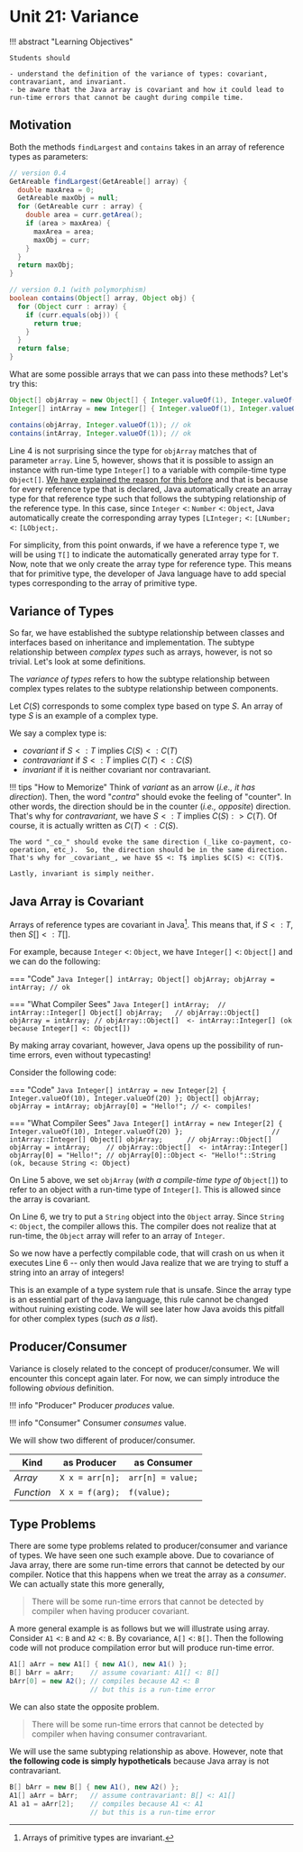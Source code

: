 # Unit 21: Variance

!!! abstract "Learning Objectives"

    Students should

    - understand the definition of the variance of types: covariant, contravariant, and invariant.
    - be aware that the Java array is covariant and how it could lead to run-time errors that cannot be caught during compile time.

## Motivation

Both the methods `findLargest` and `contains` takes in an array of reference types as parameters:

```Java
// version 0.4
GetAreable findLargest(GetAreable[] array) {
  double maxArea = 0;
  GetAreable maxObj = null;
  for (GetAreable curr : array) {
    double area = curr.getArea();
    if (area > maxArea) {
      maxArea = area;
	  maxObj = curr;
    }
  }
  return maxObj;
}

// version 0.1 (with polymorphism)
boolean contains(Object[] array, Object obj) {
  for (Object curr : array) {
    if (curr.equals(obj)) {
      return true;
    }
  }
  return false;
}
```

What are some possible arrays that we can pass into these methods?  Let's try this:
```Java
Object[] objArray = new Object[] { Integer.valueOf(1), Integer.valueOf(2) };
Integer[] intArray = new Integer[] { Integer.valueOf(1), Integer.valueOf(2) };

contains(objArray, Integer.valueOf(1)); // ok
contains(intArray, Integer.valueOf(1)); // ok
```

Line 4 is not surprising since the type for `objArray` matches that of parameter `array`.  Line 5, however, shows that it is possible to assign an instance with run-time type `Integer[]` to a variable with compile-time type `Object[]`.  [We have explained the reason for this before](14-polymorphism.md) and that is because for every reference type that is declared, Java automatically create an array type for that reference type such that follows the subtyping relationship of the reference type.  In this case, since `Integer` <: `Number` <: `Object`, Java automatically create the corresponding array types `[LInteger;` <: `[LNumber;` <: `[LObject;`.

For simplicity, from this point onwards, if we have a reference type `T`, we will be using `T[]` to indicate the automatically generated array type for `T`.  Now, note that we only create the array type for reference type.  This means that for primitive type, the developer of Java language have to add special types corresponding to the array of primitive type.

## Variance of Types

So far, we have established the subtype relationship between classes and interfaces based on inheritance and implementation.  The subtype relationship between _complex types_ such as arrays, however, is not so trivial.  Let's look at some definitions.

The _variance of types_ refers to how the subtype relationship between complex types relates to the subtype relationship between components.

Let $C(S)$ corresponds to some complex type based on type $S$.  An array of type $S$ is an example of a complex type.

We say a complex type is:

- _covariant_ if $S <: T$ implies $C(S) <: C(T)$
- _contravariant_ if $S <: T$ implies $C(T) <: C(S)$
- _invariant_ if it is neither covariant nor contravariant.

!!! tips "How to Memorize"
    Think of _variant_ as an arrow (_i.e., it has direction_).  Then, the word "_contra_" should evoke the feeling of "counter".  In other words, the direction should be in the counter (_i.e., opposite_) direction.  That's why for _contravariant_, we have $S <: T$ implies $C(S) :> C(T)$.  Of course, it is actually written as $C(T) <: C(S)$.

    The word "_co_" should evoke the same direction (_like co-payment, co-operation, etc_).  So, the direction should be in the same direction.  That's why for _covariant_, we have $S <: T$ implies $C(S) <: C(T)$.

    Lastly, invariant is simply neither.

## Java Array is Covariant

 Arrays of reference types are covariant in Java[^1].  This means that, if $S <: T$, then $S[] <: T[]$.  

[^1]: Arrays of primitive types are invariant.

For example, because `Integer` <: `Object`, we have `Integer[]` <: `Object[]` and we can do the following:

=== "Code"
    ```Java
    Integer[] intArray;
    Object[] objArray;
    objArray = intArray; // ok
    ```

=== "What Compiler Sees"
    ```Java
    Integer[] intArray;  // intArray::Integer[]
    Object[] objArray;   // objArray::Object[]
    objArray = intArray; // objArray::Object[]  <- intArray::Integer[] (ok because Integer[] <: Object[])
    ```

By making array covariant, however, Java opens up the possibility of run-time errors, even without typecasting!

Consider the following code:

=== "Code"
    ```Java
    Integer[] intArray = new Integer[2] {
      Integer.valueOf(10), Integer.valueOf(20)
    };
    Object[] objArray;
    objArray = intArray;
    objArray[0] = "Hello!"; // <- compiles!
    ```

=== "What Compiler Sees"
    ```Java
    Integer[] intArray = new Integer[2] {
      Integer.valueOf(10), Integer.valueOf(20)
    };                      // intArray::Integer[]
    Object[] objArray;      // objArray::Object[]
    objArray = intArray;    // objArray::Object[]  <- intArray::Integer[]
    objArray[0] = "Hello!"; // objArray[0]::Object <- "Hello!"::String (ok, because String <: Object)
    ```

On Line 5 above, we set `objArray` (_with a compile-time type of_ `Object[]`) to refer to an object with a run-time type of `Integer[]`.  This is allowed since the array is covariant.

On Line 6, we try to put a `String` object into the `Object` array.  Since `String` <: `Object`, the compiler allows this.  The compiler does not realize that at run-time, the `Object` array will refer to an array of `Integer`.  

So we now have a perfectly compilable code, that will crash on us when it executes Line 6 -- only then would Java realize that we are trying to stuff a string into an array of integers!

This is an example of a type system rule that is unsafe.  Since the array type is an essential part of the Java language, this rule cannot be changed without ruining existing code.  We will see later how Java avoids this pitfall for other complex types (_such as a list_).

## Producer/Consumer

Variance is closely related to the concept of producer/consumer.  We will encounter this concept again later.  For now, we can simply introduce the following _obvious_ definition.

!!! info "Producer"
    Producer _produces_ value.

!!! info "Consumer"
    Consumer _consumes_ value.

We will show two different of producer/consumer.

| Kind | as Producer | as Consumer |
|------|-------------|-------------|
| _Array_ | `X x = arr[n];` | `arr[n] = value;` |
| _Function_ | `X x = f(arg);` | `f(value);` |

## Type Problems

There are some type problems related to producer/consumer and variance of types.  We have seen one such example above.  Due to covariance of Java array, there are some run-time errors that cannot be detected by our compiler.  Notice that this happens when we treat the array as a _consumer_.  We can actually state this more generally,

> There will be some run-time errors that cannot be detected by compiler when having producer covariant.

A more general example is as follows but we will illustrate using array.  Consider `A1` <: `B` and `A2` <: `B`.  By covariance, `A[]`
 <: `B[]`.  Then the following code will not produce compilation error but will produce run-time error.

```java
A1[] aArr = new A1[] { new A1(), new A1() };
B[] bArr = aArr;    // assume covariant: A1[] <: B[]
bArr[0] = new A2(); // compiles because A2 <: B
                    // but this is a run-time error
```

We can also state the opposite problem.

> There will be some run-time errors that cannot be detected by compiler when having consumer contravariant.

We will use the same subtyping relationship as above.  However, note that __the following code is simply hypotheticals__ because Java array is not contravariant.

```java
B[] bArr = new B[] { new A1(), new A2() };
A1[] aArr = bArr;   // assume contravariant: B[] <: A1[]
A1 a1 = aArr[2];    // compiles because A1 <: A1
                    // but this is a run-time error
```